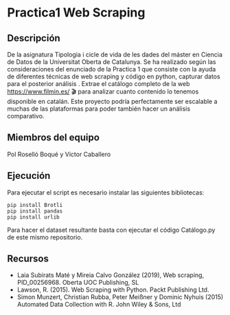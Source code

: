 # Practica1 Web Scraping

## Descripción
De la asignatura Tipologia i cicle de vida de les dades del máster en Ciencia de Datos de la Universitat Oberta de Catalunya. Se ha realizado según las consideraciones del enunciado de la Practica 1 que consiste con la ayuda de diferentes técnicas de web scraping y código en python, capturar datos para el posterior análisis . Extrae el catálogo completo de la web https://www.filmin.es/ 🎬 para analizar cuanto contenido lo tenemos disponible en catalán. 
Este proyecto podría perfectamente ser escalable a muchas de las plataformas para poder también hacer un análisis comparativo.
## Miembros del equipo
Pol Roselló Boqué y Víctor Caballero

## Ejecución
Para ejecutar el script es necesario instalar las siguientes bibliotecas:
```
pip install Brotli
pip install pandas
pip install urlib
``` 
Para hacer el dataset resultante basta con ejecutar el código Catálogo.py de este mismo repositorio.

## Recursos
- Laia Subirats Maté y Mireia Calvo González (2019), Web scraping, PID_00256968. Oberta UOC Publishing, SL
- Lawson, R. (2015). Web Scraping with Python. Packt Publishing Ltd. 
- Simon Munzert, Christian Rubba, Peter Meißner y Dominic Nyhuis (2015) Automated Data Collection with R. John Wiley & Sons, Ltd
